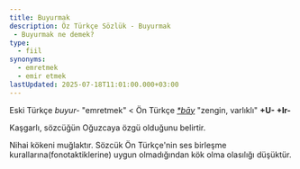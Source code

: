 ```yaml
---
title: Buyurmak
description: Öz Türkçe Sözlük - Buyurmak 
 - Buyurmak ne demek?
type:
  - fiil
synonyms:
  - emretmek
  - emir etmek
lastUpdated: 2025-07-18T11:01:00.000+03:00
---
```

Eski Türkçe _buyur-_ "emretmek" < Ön Türkçe _[\*bāy](/sozluk/bay)_ "zengin, varlıklı" **+U- +Ir-**

Kaşgarlı, sözcüğün Oğuzcaya özgü olduğunu belirtir.

Nihai kökeni muğlaktır. Sözcük Ön Türkçe'nin ses birleşme kurallarına(fonotaktiklerine) uygun olmadığından kök olma olasılığı düşüktür.
